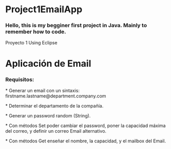 # Project1EmailApp
 
<h3>Hello, this is my begginer first project in Java. Mainly to remember how to code.</h3>

Proyecto 1
Using Eclipse

<h1>Aplicación de Email</h1>

<h3>Requisitos:</h3>
<p>* Generar un email con un sintaxis: firstname.lastname@department.company.com</p>
<p>* Determinar el departamento de la compañía.</p>
<p>* Generar un password random (String).</p>
<p>* Con métodos Set poder cambiar el password, poner la capacidad máxima del correo, y definir un correo Email alternativo.</p>
<p>* Con métodos Get enseñar el nombre, la capacidad, y el mailbox del Email.</p>
